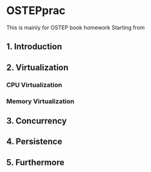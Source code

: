 # OSTEPprac
This is mainly for OSTEP book homework 
Starting from 

## 1. Introduction

## 2. Virtualization

### CPU Virtualization
### Memory Virtualization

## 3. Concurrency

## 4. Persistence

## 5. Furthermore
